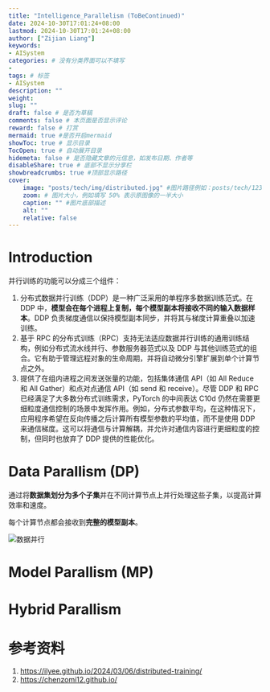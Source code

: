 ```yaml
---
title: "Intelligence_Parallelism (ToBeContinued)"
date: 2024-10-30T17:01:24+08:00
lastmod: 2024-10-30T17:01:24+08:00
author: ["Zijian Liang"]
keywords: 
- AISystem
categories: # 没有分类界面可以不填写
- 
tags: # 标签
- AISystem
description: ""
weight:
slug: ""
draft: false # 是否为草稿
comments: false # 本页面是否显示评论
reward: false # 打赏
mermaid: true #是否开启mermaid
showToc: true # 显示目录
TocOpen: true # 自动展开目录
hidemeta: false # 是否隐藏文章的元信息，如发布日期、作者等
disableShare: true # 底部不显示分享栏
showbreadcrumbs: true #顶部显示路径
cover:
    image: "posts/tech/img/distributed.jpg" #图片路径例如：posts/tech/123/123.png
    zoom: # 图片大小，例如填写 50% 表示原图像的一半大小
    caption: "" #图片底部描述
    alt: ""
    relative: false
---
```



# Introduction

并行训练的功能可以分成三个组件：

1. 分布式数据并行训练（DDP）是一种广泛采用的单程序多数据训练范式。在 DDP 中，**模型会在每个进程上复制，每个模型副本将接收不同的输入数据样本**。DDP 负责梯度通信以保持模型副本同步，并将其与梯度计算重叠以加速训练。
2. 基于 RPC 的分布式训练（RPC）支持无法适应数据并行训练的通用训练结构，例如分布式流水线并行、参数服务器范式以及 DDP 与其他训练范式的组合。它有助于管理远程对象的生命周期，并将自动微分引擎扩展到单个计算节点之外。
3. 提供了在组内进程之间发送张量的功能，包括集体通信 API（如 All Reduce 和 All Gather）和点对点通信 API（如 send 和 receive）。尽管 DDP 和 RPC 已经满足了大多数分布式训练需求，PyTorch 的中间表达 C10d 仍然在需要更细粒度通信控制的场景中发挥作用。例如，分布式参数平均，在这种情况下，应用程序希望在反向传播之后计算所有模型参数的平均值，而不是使用 DDP 来通信梯度。这可以将通信与计算解耦，并允许对通信内容进行更细粒度的控制，但同时也放弃了 DDP 提供的性能优化。



# Data Parallism (DP)

通过将**数据集划分为多个子集**并在不同计算节点上并行处理这些子集，以提高计算效率和速度。

每个计算节点都会接收到**完整的模型副本**。

![数据并行](02DataParallel01.jpg)


# Model Parallism (MP)



# Hybrid Parallism


# 参考资料
1. https://ilyee.github.io/2024/03/06/distributed-training/
2. https://chenzomi12.github.io/


<script src="https://giscus.app/client.js"
        data-repo="liang-zijian/liang-zijian.github.io"
        data-repo-id="R_kgDONHay6w"
        data-category="Announcements"
        data-category-id="DIC_kwDONHay684Cjycs"
        data-mapping="pathname"
        data-strict="0"
        data-reactions-enabled="1"
        data-emit-metadata="0"
        data-input-position="bottom"
        data-theme="light"
        data-lang="zh-CN"
        crossorigin="anonymous"
        async>
</script>


